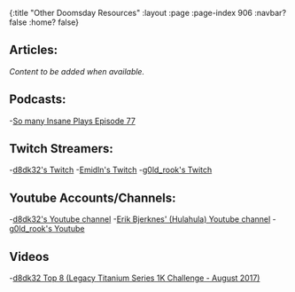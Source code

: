 {:title "Other Doomsday Resources"
 :layout :page
 :page-index 906
 :navbar? false
 :home? false}
 
## Articles:
 
  *Content to be added when available.*
 
## Podcasts:
 
-[So many Insane Plays Episode 77](http://www.eternalcentral.com/so-many-insane-plays-podcast-episode-77-masters-25-preview-and-arabian-nights-review/)
 
## Twitch Streamers:
 
-[d8dk32's Twitch](https://www.twitch.tv/ddftguy)
-[Emidln's Twitch](https://www.twitch.tv/adam4300)
-[g0ld_rook's Twitch](https://www.twitch.tv/g0ld_rook)
 
## Youtube Accounts/Channels:

-[d8dk32's Youtube channel](https://www.youtube.com/channel/UCD0Os6qvXicEZl6gJ_xPXGw) 
-[Erik Bjerknes' (Hulahula) Youtube channel](https://www.youtube.com/user/hulahula5000)
-[g0ld_rook's Youtube](https://www.youtube.com/channel/UC5uCLmqksd7KrHdKa6Gxmaw)

  ## Videos
 
 -[d8dk32 Top 8 (Legacy Titanium Series 1K Challenge - August 2017)](https://www.youtube.com/watch?v=VmmR_3pG0Rs&feature=youtu.be&t=38m3s)
